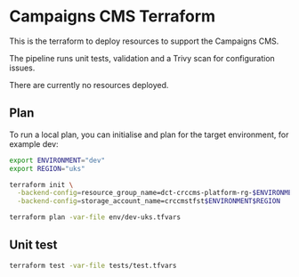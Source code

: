 # Campaigns CMS Terraform

This is the terraform to deploy resources to support the Campaigns CMS.

The pipeline runs unit tests, validation and a Trivy scan for configuration issues.

There are currently no resources deployed.

## Plan

To run a local plan, you can initialise and plan for the target environment, for example dev:

```sh
export ENVIRONMENT="dev"
export REGION="uks"

terraform init \
  -backend-config=resource_group_name=dct-crccms-platform-rg-$ENVIRONMENT-$REGION \
  -backend-config=storage_account_name=crccmstfst$ENVIRONMENT$REGION

terraform plan -var-file env/dev-uks.tfvars
```

## Unit test

```sh
terraform test -var-file tests/test.tfvars
```
